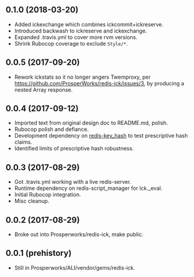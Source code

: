 ## 0.1.0 (2018-03-20)

- Added ickexchange which combines ickcommit+ickreserve.
- Introduced backwash to ickreserve and ickexchange.
- Expanded .travis.yml to cover more rvm versions.
- Shrink Rubocop coverage to exclude `Style/*`.

## 0.0.5 (2017-09-20)

- Rework ickstats so it no longer angers Twemproxy, per https://github.com/ProsperWorks/redis-ick/issues/3, by producing a nested Array response.

## 0.0.4 (2017-09-12)

- Imported text from original design doc to README.md, polish.
- Rubocop polish and defiance.
- Development dependency on [redis-key_hash](https://github.com/ProsperWorks/redis-key_hash) to test prescriptive hash claims.
- Identified limits of prescriptive hash robustness.

## 0.0.3 (2017-08-29)
- Got .travis.yml working with a live redis-server.
- Runtime dependency on redis-script_manager for Ick._eval.
- Initial Rubocop integration.
- Misc cleanup.

## 0.0.2 (2017-08-29)
- Broke out into Prosperworks/redis-ick, make public.

## 0.0.1 (prehistory)
- Still in Prosperworks/ALI/vendor/gems/redis-ick.

